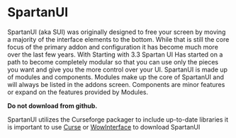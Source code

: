 # SpartanUI
SpartanUI (aka SUI) was originally designed to free your screen by moving a majority of the interface elements to the bottom. While that is still the core focus of the primary addon and configuration it has become much more over the last few years. With Starting with 3.3 Spartan UI Has started on a path to become completely modular so that you can use only the pieces you want and give you the more control over your UI.  SpartanUI is made up of modules and components. Modules make up the core of SpartanUI and will always be listed in the addons screen. Components are minor features or expand on the features provided by Modules.

**Do not download from github.**

SpartanUI utilizes the Curseforge packager to include up-to-date libraries it is important to use
[Curse](https://www.curseforge.com/wow/addons/spartan-ui) or [WowInterface](http://www.wowinterface.com/downloads/info18206-SpartanUI.html) to download SpartanUI
